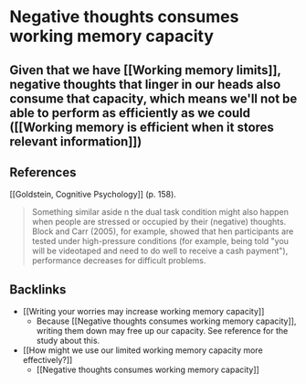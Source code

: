 # Negative thoughts consumes working memory capacity


Given that we have [[Working memory limits]], negative thoughts that linger in our heads also consume that capacity, which means we'll not be able to perform as efficiently as we could ([[Working memory is efficient when it stores relevant information]])
---
## References
[[Goldstein, Cognitive Psychology]] (p. 158).
>  Something similar aside n the dual task condition might also happen when people are stressed or occupied by their (negative) thoughts. Block and Carr (2005), for example, showed that hen participants are tested under high-pressure conditions (for example, being told "you will be videotaped and need to do well to receive a cash payment"), performance decreases for difficult problems.

## Backlinks
* [[Writing your worries may increase working memory capacity]]
	* Because [[Negative thoughts consumes working memory capacity]], writing them down may free up our capacity. See reference for the study about this.
* [[How might we use our limited working memory capacity more effectively?]]
	* [[Negative thoughts consumes working memory capacity]]

<!-- #evergreen -->

<!-- {BearID:215A0B95-5B9E-4F2C-B1A0-70518382433D} -->
